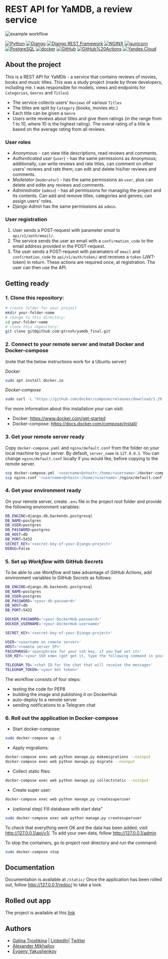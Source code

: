 # REST API for YaMDB, a review service

![example workflow](https://github.com/gtrosh/yamdb_final/actions/workflows/yamdb_workflow.yml/badge.svg)

[![Python](https://img.shields.io/badge/-Python-464646??style=flat-square&logo=Python)](https://www.python.org/)
[![Django](https://img.shields.io/badge/-Django-464646??style=flat-square&logo=Django)](https://www.djangoproject.com/)
[![Django REST Framework](https://img.shields.io/badge/-Django%20REST%20Framework-464646?style=flat-square&logo=Django%20REST%20Framework)](https://www.django-rest-framework.org/)
[![NGINX](https://img.shields.io/badge/-NGINX-464646??style=flat-square&logo=NGINX)](https://nginx.org/ru/)
[![gunicorn](https://img.shields.io/badge/-gunicorn-464646?style=flat-square&logo=gunicorn)](https://gunicorn.org/)
[![PostgreSQL](https://img.shields.io/badge/-PostgreSQL-464646??style=flat-square&logo=PostgreSQL)](https://www.postgresql.org/)
[![docker](https://img.shields.io/badge/-Docker-464646??style=flat-square&logo=docker)](https://www.docker.com/)
[![GitHub](https://img.shields.io/badge/-GitHub-464646??style=flat-square&logo=GitHub)](https://github.com/)
[![GitHub%20Actions](https://img.shields.io/badge/-GitHub%20Actions-464646??style=flat-square&logo=GitHub%20actions)](https://github.com/features/actions)
[![Yandex.Cloud](https://img.shields.io/badge/-Yandex.Cloud-464646?style=flat-square&logo=Yandex.Cloud)](https://cloud.yandex.ru/)

## About the project
This is a REST API for YaMDb - a service that contains reviews of movies, books and music titles. This was a study project (made by three developers, including me. I was responsible for models, views and endpoints for `Categories`, `Genres` and `Titles`) 

- The service collects users' `Reviews` of various `Titles`
- The titles are split by `Category` (books, movies etc.)
- Each title can be given a `Genre`
- Users write reviews about titles and give them ratings (in the range from 1 to 10, where 10 is the highest rating). The overal rating of a title is based on the average rating from all reviews.

### User roles
- *Anonymous* - can view title descriptions, read reviews and comments.
- *Authenticated user* (`user`) - has the same permissions as Anonymous; additionally, can write reviews and rate titles, can comment on other users' reviews and rate them; can edit and delete his/her reviews and comments.
- *Modetator* (`moderator`) - has the same permissions as `user`, plus can delete and edite any reviews and comments.
- *Administrator* (`admin`) - has all permissions for managing the project and its contents. Can add and remove titles, categories and genres; can assign users' roles.
- *Django Admin* has the same permissions as `admin`.

### User registration
1. User sends a POST-request with parameter *email* to `api/v1/auth/email/`.
2. The service sends the user an email with a `confirmation_code` to the email address provided in the POST-request.
3. The user sends a POST-request with paramaters of `email` and `confirmation_code` to `api/v1/auth/token/` and receives a `token` (JWT-token) in return.
These actions are required once, at registration. The user can then use the API.

## Getting ready

### 1. Clone this repository:
```bash
# create folder for your project
mkdir your-folder-name
# change to this directory:
cd your-folder-name
# clone this repository:
git clone git@github.com:gtrosh/yamdb_final.git
```
### 2. Connect to your remote server and install Docker and Docker-compose 
(note that the below instructions work for a Ubuntu server)

*Docker*
```bash
sudo apt install docker.io
```
*Docker-compose*
```bash
sudo curl -L "https://github.com/docker/compose/releases/download/1.29.2/docker-compose-$(uname -s)-$(uname -m)" -o /usr/local/bin/docker-compose
```
For more information about this installation your can visit:
- Docker: https://www.docker.com/get-started
- Docker-compose: https://docs.docker.com/compose/install/

### 3. Get your remote server ready 

Copy `docker-compose.yaml` and `nginx/default.conf` from the folder on your local machine to your server. By default, `server_name` is `127.0.0.1`. You can change `nginx/default.conf` locally if you would like, before copying to the remote server.
```bash
scp docker-compose.yml '<username>@<host>:/home/<username>'/docker-compose.yml
scp nginx.conf '<username>@<host>:/home/<username>'/nginx/default.conf
```
### 4. Get your environment ready

On your remote server, create `.env` file in the project root folder and provide the following environment variables:
```bash
DB_ENGINE=django.db.backends.postgresql
DB_NAME=postgres
DB_USER=postgres
DB_PASSWORD=postgres
DB_HOST=db
DB_PORT=5432
SECRET_KEY='<secret-key-of-your-Django-project>'
DEBUG=False
```
### 5. Set up *Workflow* with GitHub *Secrets*

To be able to use *Workflow* and take advantage of *GitHub Actions*, add environment variables to GitHub *Secrets* as follows:
```bash
DB_ENGINE=django.db.backends.postgresql
DB_NAME=postgres
DB_USER=postgres
DB_PASSWORD='<your-db-password>'
DB_HOST=db
DB_PORT=5432

DOCKER_PASSWORD='<your-DockerHub-password>'
DOCKER_USERNAME='<your-DockerHub-username>'

SECRET_KEY='<secret-key-of-your-Django-project>'

USER='<username on remote server>'
HOST='<remote server IP>'
PASSPHRASE='<passphrase for your ssh key, if you had set it>'
SSH_KEY='<your SSH ключ (get get it, type the following command in your terminal: cat ~/.ssh/id_rsa)>'

TELEGRAM_TO='<chat ID for the chat that will receive the message>'
TELEGRAM_TOKEN='<your bot token>'
```
The workflow consists of four steps:
- testing the code for PEP8
- building the image and publishing it on DockerHub
- auto-deploy to a remote server
- sending notifications to a Telegram chat

### 6. Roll out the application in Docker-compose

- Start docker-compose:
```bash
sudo docker-compose up -d
```
- Apply migrations:
```bash
docker-compose exec web python manage.py makemigrations --noinput
docker-compose exec web python manage.py migrate --noinput
```
- Collect static files:
```bash
docker-compose exec web python manage.py collectstatic --noinput
```
- Create super user:
```bash
docker-compose exec web python manage.py createsuperuser
```
- (optional step) Fill database with start data"
```bash
sudo docker-compose exec web python manage.py createsuperuser
```
To check that everything went OK and the data has been added, visit http://127.0.0.1/api/v1/. To add your own data, follow http://127.0.0.1/admin

To stop the containers, go to project root directory and run the command:
```bash
sudo docker-compose stop
```
## Documentation
Documentation is available at `/static/`
Once the application has been rolled out, follow http://127.0.0.1/redoc/ to take a look.

## Rolled out app
The project is available at this [link]()

## Authors
- [Galina Troshkina](https://github.com/gtrosh) | [LinkedIn](https://www.linkedin.com/in/galina-troshkina-87683831)| [Twitter](https://twitter.com/LinaTrosh)
- [Alexander Mikhailov](https://github.com/Sasha-Mikhailov)
- [Evgeny Yakushenkov](https://github.com/Trvg51)
